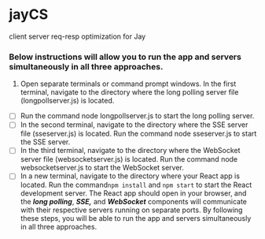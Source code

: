 # jayCS
client server req-resp optimization for Jay
### Below instructions will allow you to run the app and servers simultaneously in all three approaches.

 1. Open separate terminals or command prompt windows.
In the first terminal, navigate to the directory where the long polling server file (longpollserver.js) is located. 
 - [ ] Run the command node longpollserver.js to start the long polling server.
 - [ ] In the second terminal, navigate to the directory where the SSE server file (sseserver.js) is located. Run the command node sseserver.js to start the SSE server.
 - [ ] In the third terminal, navigate to the directory where the WebSocket server file (websocketserver.js) is located. Run the command node websocketserver.js to start the WebSocket server.
 - [ ] In a new terminal, navigate to the directory where your React app is located. Run the command`npm install` and  `npm start` to start the React development server.
The React app should open in your browser, and the ***long polling***, ***SSE,*** and ***WebSocket*** components will communicate with their respective servers running on separate ports.
By following these steps, you will be able to run the app and servers simultaneously in all three approaches.
